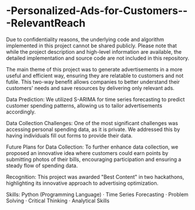 # -Personalized-Ads-for-Customers---RelevantReach

Due to confidentiality reasons, the underlying code and algorithm implemented in this project cannot be shared publicly. Please note that while the project description and high-level information are available, the detailed implementation and source code are not included in this repository.
 
The main theme of this project was to generate advertisements in a more useful and efficient way, ensuring they are relatable to customers and not futile. This two-way benefit allows companies to better understand their customers' needs and save resources by delivering only relevant ads. 

Data Prediction: We utilized S-ARIMA for time series forecasting to predict customer spending patterns, allowing us to tailor advertisements accordingly.

Data Collection Challenges: One of the most significant challenges was accessing personal spending data, as it is private. We addressed this by having individuals fill out forms to provide their data. 

Future Plans for Data Collection: To further enhance data collection, we proposed an innovative idea where customers could earn points by submitting photos of their bills, encouraging participation and ensuring a steady flow of spending data.

Recognition: This project was awarded "Best Content" in two hackathons, highlighting its innovative approach to advertising optimization.

Skills: Python (Programming Language) · Time Series Forecasting · Problem Solving · Critical Thinking · Analytical Skills
